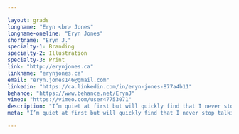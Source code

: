 ```yaml
---

layout: grads
longname: "Eryn <br> Jones"
longname-oneline: "Eryn Jones"
shortname: "Eryn J."
specialty-1: Branding
specialty-2: Illustration
specialty-3: Print
link: "http://erynjones.ca"
linkname: "erynjones.ca"
email: "eryn.jones146@gmail.com"
linkedin: "https://ca.linkedin.com/in/eryn-jones-877a4b11"
behance: "https://www.behance.net/ErynJ"
vimeo: "https://vimeo.com/user47753071"
description: "I’m quiet at first but will quickly find that I never stop talking. I love to express myself creatively. You’ll always find me on a laptop, behind the camera, painting/sketching away. That’s me & I love design!"
meta: "I’m quiet at first but will quickly find that I never stop talking. I love to express myself creatively. You’ll always find me on a laptop, behind the camera, painting/sketching away. That’s me & I love design!"

---
```

